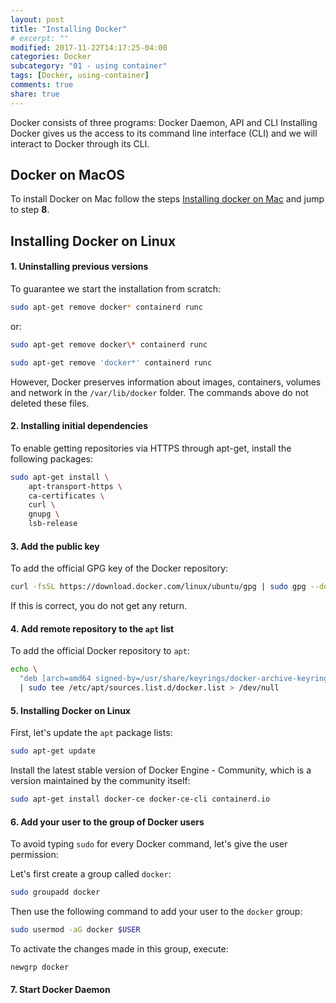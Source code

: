 ```yaml
---
layout: post
title: "Installing Docker"
# excerpt: ""
modified: 2017-11-22T14:17:25-04:00
categories: Docker
subcategory: "01 - using container"
tags: [Docker, using-container]
comments: true
share: true
---
```


Docker consists of three programs: Docker Daemon, API and CLI
Installing Docker gives us the access to its command line interface (CLI) and we will interact to Docker through its CLI.

## Docker on MacOS

To install Docker on Mac follow the steps [Installing docker on Mac](https://docs.docker.com/desktop/setup/install/mac-install/) and jump to step **8**.

## Installing Docker on Linux

#### 1. Uninstalling previous versions

To guarantee we start the installation from scratch:

```sh
sudo apt-get remove docker* containerd runc
```

or:

```sh
sudo apt-get remove docker\* containerd runc
```
```sh
sudo apt-get remove 'docker*' containerd runc
```

However, Docker preserves information about images, containers, volumes and network in the `/var/lib/docker` folder. The commands above do not deleted these files.

#### 2. Installing initial dependencies

To enable getting repositories via HTTPS through apt-get, install the following packages:

```sh
sudo apt-get install \
    apt-transport-https \
    ca-certificates \
    curl \
    gnupg \
    lsb-release
```

#### 3. Add the public key

To add the official GPG key of the Docker repository:

```sh
curl -fsSL https://download.docker.com/linux/ubuntu/gpg | sudo gpg --dearmor -o /usr/share/keyrings/docker-archive-keyring.gpg
```

If this is correct, you do not get any return.

#### 4. Add remote repository to the `apt` list

To add the official Docker repository to `apt`:

```sh
echo \
  "deb [arch=amd64 signed-by=/usr/share/keyrings/docker-archive-keyring.gpg] https://download.docker.com/linux/ubuntu $(lsb_release -cs) stable" \
  | sudo tee /etc/apt/sources.list.d/docker.list > /dev/null
```

#### 5. Installing Docker on Linux

First, let's update the `apt` package lists:

```sh
sudo apt-get update
```

Install the latest stable version of Docker Engine - Community, which is a version maintained by the community itself:

```sh
sudo apt-get install docker-ce docker-ce-cli containerd.io
```

#### 6. Add your user to the group of Docker users

To avoid typing `sudo` for every Docker command, let's give the user permission:

Let's first create a group called `docker`:

```sh
sudo groupadd docker
```

Then use the following command to add your user to the `docker` group:

```sh
sudo usermod -aG docker $USER
```

To activate the changes made in this group, execute:
```sh
newgrp docker
```

#### 7. Start Docker Daemon





